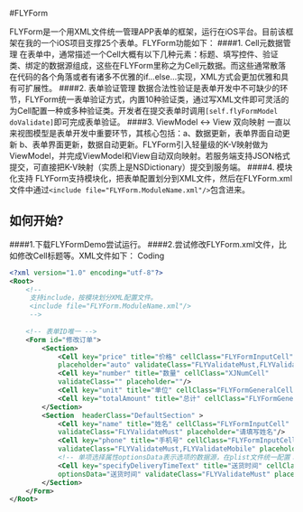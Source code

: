 #FLYForm 

FLYForm是一个用XML文件统一管理APP表单的框架，运行在iOS平台。目前该框架在我的一个iOS项目支撑25个表单。FLYForm功能如下：
####1. Cell元数据管理
在表单中，通常描述一个Cell大概有以下几种元素：标题、填写控件、验证类、绑定的数据源组成，这些在FLYForm里称之为Cell元数据。而这些通常散落在代码的各个角落或者有诸多不优雅的if...else...实现，XML方式会更加优雅和具有可扩展性。
####2. 表单验证管理
数据合法性验证是表单开发中不可缺少的环节，FLYForm统一表单验证方式，内置10种验证类，通过写XML文件即可灵活的为Cell配置一种或多种验证类。开发者在提交表单时调用`[self.flyFormModel doValidate]`即可完成表单验证。
####3. ViewModel <-> View 双向映射
一直以来视图模型是表单开发中重要环节，其核心包括：a、数据更新，表单界面自动更新 b、表单界面更新，数据自动更新。FLYForm引入轻量级的K-V映射做为ViewModel，并完成ViewModel和View自动双向映射。若服务端支持JSON格式提交，可直接把K-V映射（实质上是NSDictionary）提交到服务端。
####4. 模块化支持
FLYForm支持模块化，把表单配置划分到XML文件，然后在FLYForm.xml文件中通过`<include file="FLYForm.ModuleName.xml"/>`包含进来。

## 如何开始?
####1.下载FLYFormDemo尝试运行。
####2.尝试修改FLYForm.xml文件，比如修改Cell标题等。XML文件如下：
Coding
```xml
<?xml version="1.0" encoding="utf-8"?>
<Root>
    <!-- 
     支持include，按模块划分XML配置文件。
     <include file="FLYForm.ModuleName.xml"/>
     -->
    
    <!-- 表单ID唯一 -->
    <Form id="修改订单">
        <Section>
            <Cell key="price" title="价格" cellClass="FLYFormInputCell"  
            placeholder="auto" validateClass="FLYValidateMust,FLYValidateDecimals" />
            <Cell key="number" title="数量" cellClass="XJNumCell" 
            validateClass="" placeholder=""/>
            <Cell key="unit" title="单位" cellClass="FLYFormGeneralCell" />
            <Cell key="totalAmount" title="总计" cellClass="FLYFormGeneralCell"/>
        </Section>
        <Section  headerClass="DefaultSection" >
            <Cell key="name" title="姓名" cellClass="FLYFormInputCell" 
            validateClass="FLYValidateMust" placeholder="请填写姓名"/>
            <Cell key="phone" title="手机号" cellClass="FLYFormInputCell" 
            validateClass="FLYValidateMust,FLYValidateMobile" placeholder="auto"/>
            <!-- 单项选择属性optionsData表示选项的数据源，在plist文件统一配置：FLYForm.OptionSingleData.plist -->
            <Cell key="specifyDeliveryTimeText" title="送货时间" cellClass="FLYFormPickerCell" 
            optionsData="送货时间" validateClass="FLYValidateMust" placeholder="auto"/>
        </Section>
    </Form>
</Root>
```


